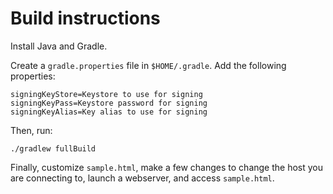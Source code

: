 Build instructions
==================

Install Java and Gradle.

Create a `gradle.properties` file in `$HOME/.gradle`. Add the following
properties:

    signingKeyStore=Keystore to use for signing
    signingKeyPass=Keystore password for signing
    signingKeyAlias=Key alias to use for signing

Then, run:

    ./gradlew fullBuild

Finally, customize `sample.html`, make a few changes to change the host you
are connecting to, launch a webserver, and access `sample.html`.
